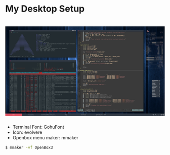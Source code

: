 My Desktop Setup
==============
![screen shot of desktop](/screenshots/desktop.png)
==============

* Terminal Font: GohuFont
* Icon: evolvere
* Openbox menu maker: mmaker
```sh
$ mmaker -vf OpenBox3
```

